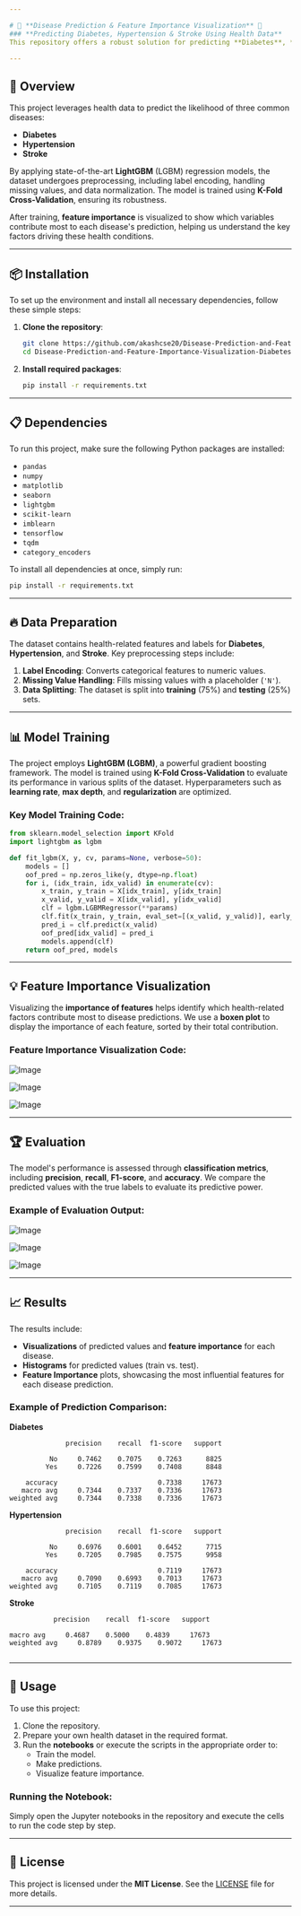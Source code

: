 ```yaml
---

# 🌟 **Disease Prediction & Feature Importance Visualization** 🌟  
### **Predicting Diabetes, Hypertension & Stroke Using Health Data**  
This repository offers a robust solution for predicting **Diabetes**, **Hypertension**, and **Stroke** using health-related data, while also visualizing the importance of features contributing to these predictions. The project uses **LightGBM (LGBM)** for model training and evaluation, delivering accurate predictions with advanced machine learning techniques.

---
```


## 🚀 **Overview**
This project leverages health data to predict the likelihood of three common diseases:
- **Diabetes**
- **Hypertension**
- **Stroke**

By applying state-of-the-art **LightGBM** (LGBM) regression models, the dataset undergoes preprocessing, including label encoding, handling missing values, and data normalization. The model is trained using **K-Fold Cross-Validation**, ensuring its robustness. 

After training, **feature importance** is visualized to show which variables contribute most to each disease's prediction, helping us understand the key factors driving these health conditions.

---

## 📦 **Installation**

To set up the environment and install all necessary dependencies, follow these simple steps:

1. **Clone the repository**:
   ```bash
   git clone https://github.com/akashcse20/Disease-Prediction-and-Feature-Importance-Visualization-Diabetes-Hypertension-Stroke-.git
   cd Disease-Prediction-and-Feature-Importance-Visualization-Diabetes-Hypertension-Stroke-
   ```

2. **Install required packages**:
   ```bash
   pip install -r requirements.txt
   ```

---

## 📋 **Dependencies**
To run this project, make sure the following Python packages are installed:
- `pandas`
- `numpy`
- `matplotlib`
- `seaborn`
- `lightgbm`
- `scikit-learn`
- `imblearn`
- `tensorflow`
- `tqdm`
- `category_encoders`

To install all dependencies at once, simply run:
```bash
pip install -r requirements.txt
```

---

## 🔥 **Data Preparation**
The dataset contains health-related features and labels for **Diabetes**, **Hypertension**, and **Stroke**. Key preprocessing steps include:
1. **Label Encoding**: Converts categorical features to numeric values.
2. **Missing Value Handling**: Fills missing values with a placeholder (`'N'`).
3. **Data Splitting**: The dataset is split into **training** (75%) and **testing** (25%) sets.

---

## 📊 **Model Training**
The project employs **LightGBM (LGBM)**, a powerful gradient boosting framework. The model is trained using **K-Fold Cross-Validation** to evaluate its performance in various splits of the dataset. Hyperparameters such as **learning rate**, **max depth**, and **regularization** are optimized.

### Key Model Training Code:
```python
from sklearn.model_selection import KFold
import lightgbm as lgbm

def fit_lgbm(X, y, cv, params=None, verbose=50):
    models = []
    oof_pred = np.zeros_like(y, dtype=np.float)
    for i, (idx_train, idx_valid) in enumerate(cv): 
        x_train, y_train = X[idx_train], y[idx_train]
        x_valid, y_valid = X[idx_valid], y[idx_valid]
        clf = lgbm.LGBMRegressor(**params)
        clf.fit(x_train, y_train, eval_set=[(x_valid, y_valid)], early_stopping_rounds=100, verbose=verbose)
        pred_i = clf.predict(x_valid)
        oof_pred[idx_valid] = pred_i
        models.append(clf)
    return oof_pred, models
```

---

## 💡 **Feature Importance Visualization**
Visualizing the **importance of features** helps identify which health-related factors contribute most to disease predictions. We use a **boxen plot** to display the importance of each feature, sorted by their total contribution.

### Feature Importance Visualization Code:
![Image](https://github.com/user-attachments/assets/d9478eed-4876-4f57-9567-a37edd064ab0)

![Image](https://github.com/user-attachments/assets/96cb06fd-f029-4703-8eb7-9d7f01cae72b)

![Image](https://github.com/user-attachments/assets/b2751a3a-8682-4e07-8af6-98af2726114e)

---

## 🏆 **Evaluation**

The model's performance is assessed through **classification metrics**, including **precision**, **recall**, **F1-score**, and **accuracy**. We compare the predicted values with the true labels to evaluate its predictive power.

### Example of Evaluation Output:

![Image](https://github.com/user-attachments/assets/03bc895d-5383-482d-9691-708558450384)

![Image](https://github.com/user-attachments/assets/52b3778e-86d2-4364-acf8-8f57bd3f4200)

![Image](https://github.com/user-attachments/assets/5f81e774-1460-4c6c-9175-ee33c1f7f59e)


---

## 📈 **Results**

The results include:
- **Visualizations** of predicted values and **feature importance** for each disease.
- **Histograms** for predicted values (train vs. test).
- **Feature Importance** plots, showcasing the most influential features for each disease prediction.

### Example of Prediction Comparison:

**Diabetes**
```
              precision    recall  f1-score   support

          No     0.7462    0.7075    0.7263      8825
         Yes     0.7226    0.7599    0.7408      8848

    accuracy                         0.7338     17673
   macro avg     0.7344    0.7337    0.7336     17673
weighted avg     0.7344    0.7338    0.7336     17673

```
**Hypertension**
```
              precision    recall  f1-score   support

          No     0.6976    0.6001    0.6452      7715
         Yes     0.7205    0.7985    0.7575      9958

    accuracy                         0.7119     17673
   macro avg     0.7090    0.6993    0.7013     17673
weighted avg     0.7105    0.7119    0.7085     17673

```
**Stroke**
   ```
              precision    recall  f1-score   support

   macro avg     0.4687    0.5000    0.4839     17673
weighted avg     0.8789    0.9375    0.9072     17673


```

---

## 🎯 **Usage**

To use this project:
1. Clone the repository.
2. Prepare your own health dataset in the required format.
3. Run the **notebooks** or execute the scripts in the appropriate order to:
   - Train the model.
   - Make predictions.
   - Visualize feature importance.

### Running the Notebook:
Simply open the Jupyter notebooks in the repository and execute the cells to run the code step by step.

---

## 📝 **License**

This project is licensed under the **MIT License**. See the [LICENSE](LICENSE) file for more details.

---
